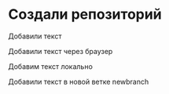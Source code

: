 # Создали репозиторий

Добавили текст

Добавили текст через браузер

Добавим текст локально

Добавили текст в новой ветке newbranch